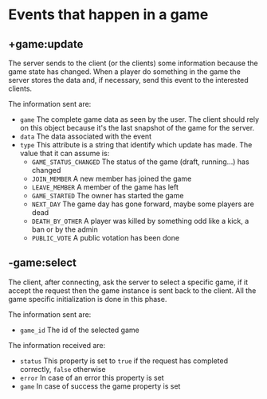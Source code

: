 # Events that happen in a game

## +game:update

The server sends to the client (or the clients) some information because the game state has changed. When a player do something in the game the server stores the data and, if necessary, send this event to the interested clients.

The information sent are:
- `game` The complete game data as seen by the user. The client should rely on this object because it's the last snapshot of the game for the server.
- `data` The data associated with the event
- `type` This attribute is a string that identify which update has made. The value that it can assume is:
    - `GAME_STATUS_CHANGED` The status of the game (draft, running...) has changed
	- `JOIN_MEMBER` A new member has joined the game
	- `LEAVE_MEMBER` A member of the game has left
	- `GAME_STARTED` The owner has started the game
	- `NEXT_DAY` The game day has gone forward, maybe some players are dead
	- `DEATH_BY_OTHER` A player was killed by something odd like a kick, a ban or by the admin
	- `PUBLIC_VOTE` A public votation has been done

## -game:select

The client, after connecting, ask the server to select a specific game, if it accept the request then the game instance is sent back to the client. All the game specific initialization is done in this phase.

The information sent are:
- `game_id` The id of the selected game

The information received are:
- `status` This property is set to `true` if the request has completed correctly, `false` otherwise
- `error` In case of an error this property is set
- `game` In case of success the game property is set
